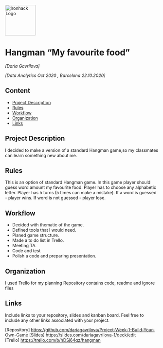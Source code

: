 <img src="https://bit.ly/2VnXWr2" alt="Ironhack Logo" width="100"/>

# Hangman “My favourite food”
*[Daria Gavrilova]*

*[Data Analytics Oct 2020 , Barcelona 22.10.2020]*

## Content
- [Project Description](#project-description)
- [Rules](#rules)
- [Workflow](#workflow)
- [Organization](#organization)
- [Links](#links)

## Project Description
I decided to make a version of a standard Hangman game,so my classmates can learn something new about me.

## Rules
This is an option of standard Hangman game.
In this game player should guess word amount my favourite food.
Player has to choose any alphabetic letter. Player has 5 turns (5 times can make a mistake).
If a word is guessed - player wins. If word is not guessed - player lose.

## Workflow
- Decided with thematic of the game.
- Defined tools that I would need.
- Planed game structure.
- Made a to do list in Trello.
- Meeting TA.
- Code and test
- Polish a code and preparing presentation.

## Organization
I used Trello for my planning
Repository contains code, readme and ignore files


## Links
Include links to your repository, slides and kanban board. Feel free to include any other links associated with your project.

[Repository] https://github.com/dariagavrilova/Project-Week-1-Build-Your-Own-Game
[Slides] https://slides.com/dariagavrilova-1/deck/edit  
[Trello] https://trello.com/b/hDSj64qz/hangman
